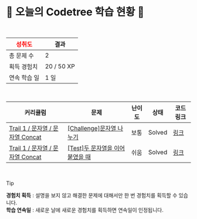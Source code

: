 # 🌲 오늘의 Codetree 학습 현황 🌲

<br />

| <span style="color:red;display:block;text-align:center;"> **성취도**</span> | 결과 |
|---|---|
| 총 문제 수 | 2 |
| 획득 경험치 | 20 / 50 XP |
| 연속 학습 일 | 1 일 |

<br />

|커리큘럼|문제|난이도|상태|코드 링크|
|---|---|---|---|---|
|[Trail 1 / 문자열 / 문자열 Concat](https://www.codetree.ai/trail-info/novice-low/)|[[Challenge]문자열 나누기](https://www.codetree.ai/trails/complete/curated-cards/challenge-divide-string/)|보통|Solved|[링크](https://github.com/subin990218/algorithm/blob/main/250422/%EB%AC%B8%EC%9E%90%EC%97%B4%20%EB%82%98%EB%88%84%EA%B8%B0/divide-string.js)|
|[Trail 1 / 문자열 / 문자열 Concat](https://www.codetree.ai/trail-info/novice-low/)|[[Test]두 문자열을 이어붙였을 때](https://www.codetree.ai/trails/complete/curated-cards/test-when-two-strings-are-concatenated/)|쉬움|Solved|[링크](https://github.com/subin990218/algorithm/blob/main/250422/%EB%91%90%20%EB%AC%B8%EC%9E%90%EC%97%B4%EC%9D%84%20%EC%9D%B4%EC%96%B4%EB%B6%99%EC%98%80%EC%9D%84%20%EB%95%8C/when-two-strings-are-concatenated.js)|


<br />

> [!TIP]
> **경험치 획득** : 설명을 보지 않고 해결한 문제에 대해서만 한 번 경험치를 획득할 수 있습니다.  
> **학습 연속일** : 새로운 날에 새로운 경험치를 획득하면 연속일이 인정됩니다.

